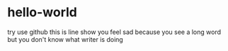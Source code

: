 # hello-world
try use github
this is line show you feel sad because you see a long word but you don't know what writer is doing 

